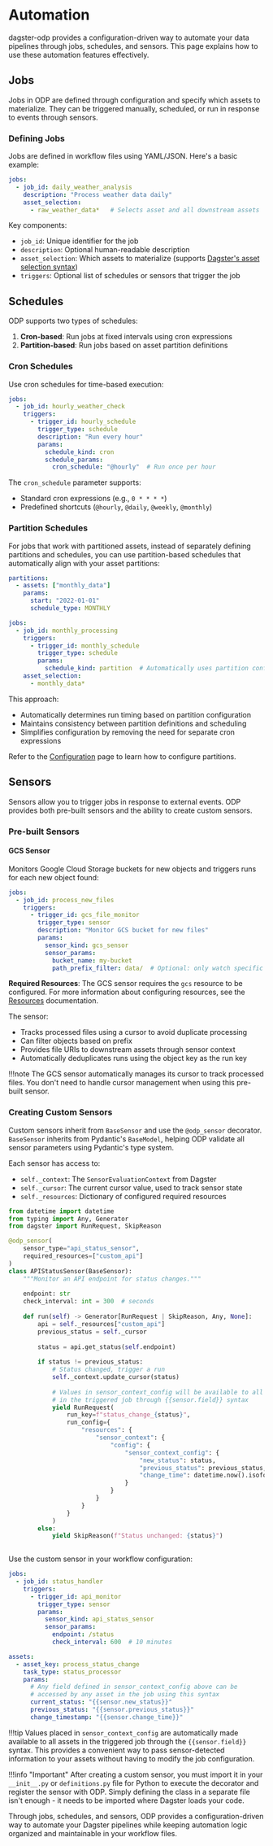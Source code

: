 # Automation

dagster-odp provides a configuration-driven way to automate your data pipelines through jobs, schedules, and sensors. This page explains how to use these automation features effectively.

## Jobs

Jobs in ODP are defined through configuration and specify which assets to materialize. They can be triggered manually, scheduled, or run in response to events through sensors.

### Defining Jobs

Jobs are defined in workflow files using YAML/JSON. Here's a basic example:

```yaml title="workflow.yaml"
jobs:
  - job_id: daily_weather_analysis
    description: "Process weather data daily"
    asset_selection:
      - raw_weather_data*   # Selects asset and all downstream assets
```

Key components:

- `job_id`: Unique identifier for the job
- `description`: Optional human-readable description
- `asset_selection`: Which assets to materialize (supports [Dagster's asset selection syntax](https://docs.dagster.io/concepts/assets/asset-selection-syntax))
- `triggers`: Optional list of schedules or sensors that trigger the job

## Schedules

ODP supports two types of schedules:

1. **Cron-based**: Run jobs at fixed intervals using cron expressions
2. **Partition-based**: Run jobs based on asset partition definitions

### Cron Schedules

Use cron schedules for time-based execution:

```yaml title="workflow.yaml"
jobs:
  - job_id: hourly_weather_check
    triggers:
      - trigger_id: hourly_schedule
        trigger_type: schedule
        description: "Run every hour"
        params:
          schedule_kind: cron
          schedule_params:
            cron_schedule: "@hourly"  # Run once per hour
```

The `cron_schedule` parameter supports:

- Standard cron expressions (e.g., `0 * * * *`)
- Predefined shortcuts (`@hourly`, `@daily`, `@weekly`, `@monthly`)

### Partition Schedules

For jobs that work with partitioned assets, instead of separately defining partitions and schedules, you can use partition-based schedules that automatically align with your asset partitions:

```yaml title="workflow.yaml"
partitions:
  - assets: ["monthly_data"]
    params:
      start: "2022-01-01"
      schedule_type: MONTHLY

jobs:
  - job_id: monthly_processing
    triggers:
      - trigger_id: monthly_schedule
        trigger_type: schedule
        params:
          schedule_kind: partition  # Automatically uses partition configuration
    asset_selection:
      - monthly_data*
```

This approach:

- Automatically determines run timing based on partition configuration
- Maintains consistency between partition definitions and scheduling
- Simplifies configuration by removing the need for separate cron expressions

Refer to the [Configuration](configuration.md) page to learn how to configure partitions.

## Sensors

Sensors allow you to trigger jobs in response to external events. ODP provides both pre-built sensors and the ability to create custom sensors.

### Pre-built Sensors

#### GCS Sensor
Monitors Google Cloud Storage buckets for new objects and triggers runs for each new object found:

```yaml title="workflow.yaml"
jobs:
  - job_id: process_new_files
    triggers:
      - trigger_id: gcs_file_monitor
        trigger_type: sensor
        description: "Monitor GCS bucket for new files"
        params:
          sensor_kind: gcs_sensor
          sensor_params:
            bucket_name: my-bucket
            path_prefix_filter: data/  # Optional: only watch specific prefix
```

**Required Resources**: The GCS sensor requires the `gcs` resource to be configured. For more information about configuring resources, see the [Resources](resources.md) documentation.

The sensor:

- Tracks processed files using a cursor to avoid duplicate processing
- Can filter objects based on prefix
- Provides file URIs to downstream assets through sensor context
- Automatically deduplicates runs using the object key as the run key

!!!note
    The GCS sensor automatically manages its cursor to track processed files. You don't need to handle cursor management when using this pre-built sensor.

### Creating Custom Sensors

Custom sensors inherit from `BaseSensor` and use the `@odp_sensor` decorator. `BaseSensor` inherits from Pydantic's `BaseModel`, helping ODP validate all sensor parameters using Pydantic's type system.

Each sensor has access to:

- `self._context`: The `SensorEvaluationContext` from Dagster
- `self._cursor`: The current cursor value, used to track sensor state
- `self._resources`: Dictionary of configured required resources

```python
from datetime import datetime
from typing import Any, Generator
from dagster import RunRequest, SkipReason

@odp_sensor(
    sensor_type="api_status_sensor",
    required_resources=["custom_api"]
)
class APIStatusSensor(BaseSensor):
    """Monitor an API endpoint for status changes."""
    
    endpoint: str
    check_interval: int = 300  # seconds
    
    def run(self) -> Generator[RunRequest | SkipReason, Any, None]:
        api = self._resources["custom_api"]
        previous_status = self._cursor
        
        status = api.get_status(self.endpoint)
        
        if status != previous_status:
            # Status changed, trigger a run
            self._context.update_cursor(status)
            
            # Values in sensor_context_config will be available to all tasks
            # in the triggered job through {{sensor.field}} syntax
            yield RunRequest(
                run_key=f"status_change_{status}",
                run_config={
                    "resources": {
                        "sensor_context": {
                            "config": {
                                "sensor_context_config": {
                                    "new_status": status,
                                    "previous_status": previous_status,
                                    "change_time": datetime.now().isoformat()
                                }
                            }
                        }
                    }
                }
            )
        else:
            yield SkipReason(f"Status unchanged: {status}")
                
```

Use the custom sensor in your workflow configuration:

```yaml title="workflow.yaml"
jobs:
  - job_id: status_handler
    triggers:
      - trigger_id: api_monitor
        trigger_type: sensor
        params:
          sensor_kind: api_status_sensor
          sensor_params:
            endpoint: /status
            check_interval: 600  # 10 minutes

assets:
  - asset_key: process_status_change
    task_type: status_processor
    params:
      # Any field defined in sensor_context_config above can be
      # accessed by any asset in the job using this syntax
      current_status: "{{sensor.new_status}}"
      previous_status: "{{sensor.previous_status}}"
      change_timestamp: "{{sensor.change_time}}"
```

!!!tip
    Values placed in `sensor_context_config` are automatically made available to all assets in the triggered job through the `{{sensor.field}}` syntax. This provides a convenient way to pass sensor-detected information to your assets without having to modify the job configuration.

!!!info "Important"
    After creating a custom sensor, you must import it in your `__init__.py` or `definitions.py` file for Python to execute the decorator and register the sensor with ODP. Simply defining the class in a separate file isn't enough - it needs to be imported where Dagster loads your code.

Through jobs, schedules, and sensors, ODP provides a configuration-driven way to automate your Dagster pipelines while keeping automation logic organized and maintainable in your workflow files.